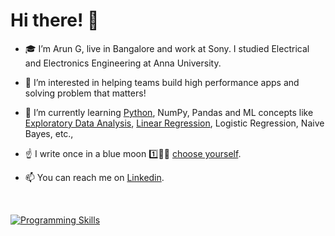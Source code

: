 # Hi there! 👋 

- 🎓 I’m Arun G, live in Bangalore and work at Sony. I studied Electrical and Electronics Engineering at Anna University. 

- 👀 I’m interested in helping teams build high performance apps and solving problem that matters!

- 🌱 I’m currently learning [Python](https://github.com/arung0/Python#readme), NumPy, Pandas and ML concepts like [Exploratory Data Analysis](https://github.com/arung0/LendingClub#readme), [Linear Regression](https://github.com/arung0/BikeSharing#readme), Logistic Regression, Naive Bayes, etc.,

<!--- - 💞️ I’m looking to collaborate on ... --->

- ☝️ I write once in a blue moon 1️⃣🔵🌙 [choose yourself](https://arung0.github.io/choose).

- 📫 You can reach me on [Linkedin](https://www.linkedin.com/in/arunkumarang).

<br>

[![Programming Skills](https://github-readme-stats.vercel.app/api/top-langs/?username=arung0)](https://github.com/arung0)

<!---
![Arun's GitHub stats](https://github-readme-stats.vercel.app/api?username=arung0&show_icons=true&theme=blue-green)

arung0/arung0 is a ✨ special ✨ repository because its `README.md` (this file) appears on your GitHub profile. 
You can click the Preview link to take a look at your changes.
--->
